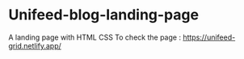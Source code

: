 # Unifeed-blog-landing-page
A landing page with HTML CSS 
To check the page : https://unifeed-grid.netlify.app/
